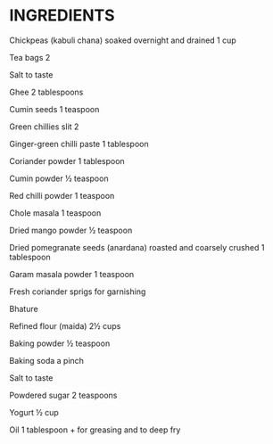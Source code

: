 # INGREDIENTS

Chickpeas (kabuli chana) soaked overnight and drained 1 cup

Tea bags 2

Salt to taste

Ghee 2 tablespoons

Cumin seeds 1 teaspoon

Green chillies slit 2

Ginger-green chilli paste 1 tablespoon

Coriander powder 1 tablespoon

Cumin powder ½ teaspoon

Red chilli powder 1 teaspoon

Chole masala 1 teaspoon

Dried mango powder ½ teaspoon

Dried pomegranate seeds (anardana) roasted and coarsely crushed 1 tablespoon

Garam masala powder 1 teaspoon

Fresh coriander sprigs for garnishing

Bhature

Refined flour (maida) 2½ cups

Baking powder ½ teaspoon

Baking soda a pinch

Salt to taste

Powdered sugar 2 teaspoons

Yogurt ½ cup

Oil 1 tablespoon + for greasing and to deep fry
